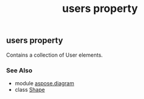 ﻿---
title: users property
second_title: Aspose.Diagram for Python via .NET API References
description: 
type: docs
weight: 970
url: /python-net/aspose.diagram/shape/users/
is_root: false
---

## users property


Contains a collection of User elements.

### See Also
* module [aspose.diagram](../../)
* class [Shape](/diagram/python-net/aspose.diagram/shape)
